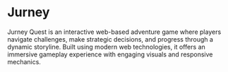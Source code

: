 # Jurney
Jurney Quest is an interactive web-based adventure game where players navigate challenges, make strategic decisions, and progress through a dynamic storyline. Built using modern web technologies, it offers an immersive gameplay experience with engaging visuals and responsive mechanics.
